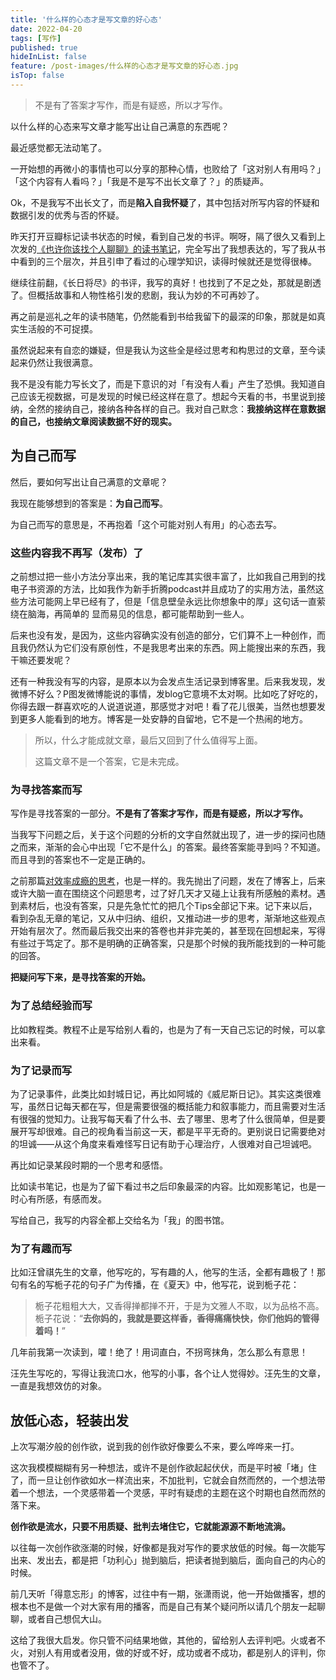 ```yaml
---
title: '什么样的心态才是写文章的好心态'
date: 2022-04-20
tags: [写作]
published: true
hideInList: false
feature: /post-images/什么样的心态才是写文章的好心态.jpg
isTop: false
---
```

> 不是有了答案才写作，而是有疑惑，所以才写作。

<!--more-->

以什么样的心态来写文章才能写出让自己满意的东西呢？

最近感觉都无法动笔了。

一开始想的再微小的事情也可以分享的那种心情，也败给了「这对别人有用吗？」「这个内容有人看吗？」「我是不是写不出长文章了？」的质疑声。

Ok，不是我写不出长文了，而是**陷入自我怀疑**了，其中包括对所写内容的怀疑和数据引发的优秀与否的怀疑。

昨天打开豆瓣标记读书状态的时候，看到自己发的书评。啊呀，隔了很久又看到上次发的[《也许你该找个人聊聊》的读书笔记](http://lillianwho.com/post/从《也许你该找个人聊聊》中看到什么？/)，完全写出了我想表达的，写了我从书中看到的三个层次，并且引申了看过的心理学知识，读得时候就还是觉得很棒。

继续往前翻，《长日将尽》的书评，我写的真好！也找到了不足之处，那就是剧透了。但概括故事和人物性格引发的悲剧，我认为妙的不可再妙了。

再之前是巡礼之年的读书随笔，仍然能看到书给我留下的最深的印象，那就是如真实生活般的不可捉摸。

虽然说起来有自恋的嫌疑，但是我认为这些全是经过思考和构思过的文章，至今读起来仍然让我很满意。

我不是没有能力写长文了，而是下意识的对「有没有人看」产生了恐惧。我知道自己应该无视数据，可是发现的时候已经这样在意了。想起今天看的书，书里说到接纳，全然的接纳自己，接纳各种各样的自己。我对自己默念：**我接纳这样在意数据的自己，也接纳文章阅读数据不好的现实。**

## 为自己而写

然后，要如何写出让自己满意的文章呢？

我现在能够想到的答案是：**为自己而写**。

为自己而写的意思是，不再抱着「这个可能对别人有用」的心态去写。

### 这些内容我不再写（发布）了

之前想过把一些小方法分享出来，我的笔记库其实很丰富了，比如我自己用到的找电子书资源的方法，比如我作为新手折腾podcast并且成功了的实用方法，虽然这些方法可能网上早已经有了，但是「信息壁垒永远比你想象中的厚」这句话一直萦绕在脑海，再简单的 显而易见的信息，都可能帮助到一些人。

后来也没有发，是因为，这些内容确实没有创造的部分，它们算不上一种创作，而且我仍然认为它们没有原创性，不是我思考出来的东西。网上能搜出来的东西，我干嘛还要发呢？


还有一种我没有写的内容，是原本以为会发点生活记录到博客里。后来我发现，发微博不好么？P图发微博能说的事情，发blog它意境不太对啊。比如吃了好吃的，你得去跟一群喜欢吃的人说道说道，那感觉才对吧！看了花儿很美，当然也想要发到更多人能看到的地方。博客是一处安静的自留地，它不是一个热闹的地方。


> 所以，什么才能成就文章，最后又回到了什么值得写上面。
> 
> 这篇文章不是一个答案，它是未完成。


### 为寻找答案而写

写作是寻找答案的一部分。**不是有了答案才写作，而是有疑惑，所以才写作。**

当我写下问题之后，关于这个问题的分析的文字自然就出现了，进一步的探问也随之而来，渐渐的会心中出现「它不是什么」的答案。最终答案能寻到吗？不知道。而且寻到的答案也不一定是正确的。

之前那篇[对效率成瘾的思考](http://lillianwho.com/post/对效率成瘾的进一步思考/)，也是一样的。我先抛出了问题，发在了博客上，后来或许大脑一直在围绕这个问题思考，过了好几天才又碰上让我有所感触的素材。遇到素材后，也没有答案，只是先急忙忙的把几个Tips全部记下来。记下来以后，看到杂乱无章的笔记，又从中归纳、组织，又推动进一步的思考，渐渐地这些观点开始有层次了。然而最后我交出来的答卷也并非完美的，甚至现在回想起来，写得有些过于笃定了。那不是明确的正确答案，只是那个时候的我所能找到的一种可能的回答。

**把疑问写下来，是寻找答案的开始。**

### 为了总结经验而写

比如教程类。教程不止是写给别人看的，也是为了有一天自己忘记的时候，可以拿出来看。

### 为了记录而写

为了记录事件，此类比如封城日记，再比如阿城的《威尼斯日记》。其实这类很难写，虽然日记每天都在写，但是需要很强的概括能力和叙事能力，而且需要对生活有很强的觉知力。让我写每天看了什么书、去了哪里、思考了什么很简单，但是要展开写却很难。自己的视角看当前这一天，都是平平无奇的。更别说日记需要绝对的坦诚——从这个角度来看难怪写日记有助于心理治疗，人很难对自己坦诚吧。

再比如记录某段时期的一个思考和感悟。

比如读书笔记，也是为了留下看过书之后印象最深的内容。比如观影笔记，也是一时心有所感，有感而发。

写给自己，我写的内容全都上交给名为「我」的图书馆。

### 为了有趣而写

比如汪曾祺先生的文章，他写吃的，写有趣的人，他写的生活，全都有趣极了！那句有名的写栀子花的句子广为传播，在《夏天》中，他写花，说到栀子花：


> 栀子花粗粗大大，又香得掸都掸不开，于是为文雅人不取，以为品格不高。栀子花说：“**去你妈的，我就是要这样香，香得痛痛快快，你们他妈的管得着吗！**”

几年前我第一次读到，嚯！绝了！用词直白，不拐弯抹角，怎么那么有意思！

汪先生写吃的，写得让我流口水，他写的小事，各个让人觉得妙。汪先生的文章，一直是我想效仿的对象。


## 放低心态，轻装出发

上次写潮汐般的创作欲，说到我的创作欲好像要么不来，要么哗哗来一打。

这次我模模糊糊有另一种想法，或许不是创作欲起起伏伏，而是平时被「堵」住了，而一旦让创作欲如水一样流出来，不加批判，它就会自然而然的，一个想法带着一个想法，一个灵感带着一个灵感，平时有疑虑的主题在这个时期也自然而然的落下来。

**创作欲是流水，只要不用质疑、批判去堵住它，它就能源源不断地流淌。**

以往每一次创作欲涨潮的时候，好像都是我对写作的要求放低的时候。每一次能写出来、发出去，都是把「功利心」抛到脑后，把读者抛到脑后，面向自己的内心的时候。

前几天听「得意忘形」的博客，过往中有一期，张潇雨说，他一开始做播客，想的根本也不是做一个对大家有用的播客，而是自己有某个疑问所以请几个朋友一起聊聊，或者自己想侃大山。

这给了我很大启发。你只管不问结果地做，其他的，留给别人去评判吧。火或者不火，对别人有用或者没用，做的好或不好，成功或者不成功，都是别人的评判，你也管不了。
